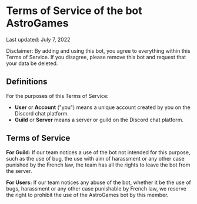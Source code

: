# Terms of Service of the bot AstroGames

Last updated: July 7, 2022

Disclaimer: By adding and using this bot, you agree to everything within this Terms of Service. If you disagree, please remove this bot and request that your data be deleted.

## Definitions

For the purposes of this Terms of Service:

- **User** or **Account** ("you") means a unique account created by you on the Discord chat platform.
- **Guild** or **Server** means a server or guild on the Discord chat platform.


## Terms of Service
**For Guild:** If our team notices a use of the bot not intended for this purpose, such as the use of bug, the use with aim of harassment or any other case punished by the French law, the team has all the rights to leave the bot from the server. 

**For Users:** If our team notices any abuse of the bot, whether it be the use of bugs, harassment or any other case punishable by French law, we reserve the right to prohibit the use of the AstroGames bot by this member.
